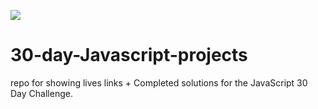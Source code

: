 ![](https://javascript30.com/images/JS3-social-share.png)
# 30-day-Javascript-projects
repo for showing lives links + Completed solutions for the JavaScript 30 Day Challenge.

